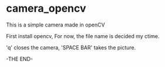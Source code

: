 # camera_opencv
This is a simple camera made in openCV

First install opencv,
For now, the file name is decided my ctime.

'q' closes the camera,
'SPACE BAR' takes the picture.

-THE END-
